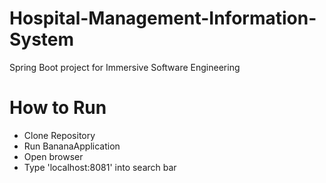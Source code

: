 # Hospital-Management-Information-System
Spring Boot project for Immersive Software Engineering

# How to Run 
- Clone Repository 
- Run BananaApplication
- Open browser 
- Type 'localhost:8081' into search bar 

